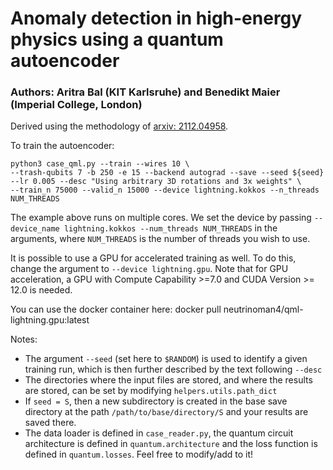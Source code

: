 # Anomaly detection in high-energy physics using a quantum autoencoder

### Authors: Aritra Bal (KIT Karlsruhe) and Benedikt Maier (Imperial College, London)

Derived using the methodology of [arxiv: 2112.04958](https://arxiv.org/abs/2112.04958).

To train the autoencoder: 

    python3 case_qml.py --train --wires 10 \
    --trash-qubits 7 -b 250 -e 15 --backend autograd --save --seed ${seed} --lr 0.005 --desc "Using arbitrary 3D rotations and 3x weights" \
    --train_n 75000 --valid_n 15000 --device lightning.kokkos --n_threads NUM_THREADS


The example above runs on multiple cores. We set the device by passing `--device_name lightning.kokkos --num_threads NUM_THREADS` in the arguments, where `NUM_THREADS` is the number of threads you wish to use.

It is possible to use a GPU for accelerated training as well. To do this, change the argument to `--device lightning.gpu`. Note that for GPU acceleration, a GPU with Compute Capability >=7.0 and CUDA Version >= 12.0 is needed. 

You can use the docker container here:
    docker pull neutrinoman4/qml-lightning.gpu:latest


Notes: 
- The argument `--seed` (set here to `$RANDOM`) is used to identify a given training run, which is then further described by the text following `--desc`
- The directories where the input files are stored, and where the results are stored, can be set by modifying `helpers.utils.path_dict` 
- If `seed = S`, then a new subdirectory is created in the base save directory at the path `/path/to/base/directory/S` and your results are saved there.   
- The data loader is defined in `case_reader.py`, the quantum circuit architecture is defined in `quantum.architecture` and the loss function is defined in `quantum.losses`. Feel free to modify/add to it!

